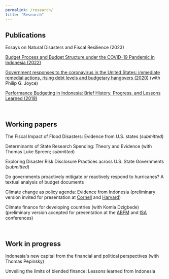 ```yaml
---
permalink: /research/
title: "Research"
---
```


Publications
---
Essays on Natural Disasters and Fiscal Resilience (2023)

[Budget Process and Budget Structure under the COVID-19 Pandemic in Indonesia (2022)](https://docs.google.com/gview?embedded=true&url=https://asuryoprabowo.github.io/files/2022_SuryoPrabowo.pdf)

[Government responses to the coronavirus in the United States: immediate remedial actions, rising debt levels and budgetary hangovers (2020)](https://docs.google.com/gview?embedded=true&url=https://asuryoprabowo.github.io/files/2020_Joyce_SuryoPrabowo.pdf) (with Philip G. Joyce)

[Performance Budgeting in Indonesia: Brief History, Progress, and Lessons Learned (2019)](https://docs.google.com/gview?embedded=true&url=https://asuryoprabowo.github.io/files/2019_SuryoPrabowo.pdf)

<br />

Working papers
---
The Fiscal Impact of Flood Disasters: Evidence from U.S. states (_submitted_)

Determinants of State Research Spending: Theory and Evidence (with Thomas Luke Spreen; _submitted_)

Exploring Disaster Risk Disclosure Practices across U.S. State Governments (_submitted_)

Do governments proactively mitigate or reactively respond to hurricanes? A textual analysis of budget documents

Climate change as policy agenda: Evidence from Indonesia (preliminary version invited for presentation at [Cornell](https://events.cornell.edu/event/climate_change_as_policy_agenda_evidence_from_indonesia) and [Harvard](https://chinaproject.harvard.edu/event/climate-resilience))

Climate finance for developing countries (with Komla Dzigbede) (preliminary version accepted for presentation at the [ABFM](https://abfm.org/annual-conference-2024/) and [ISA](https://www.isanet.org/Conferences/Virtual-2024) conferences)

<br />

Work in progress
---
Indonesia's new capital from the financial and political perspectives (with Thomas Pepinsky)

Unveiling the limits of blended finance: Lessons learned from Indonesia
